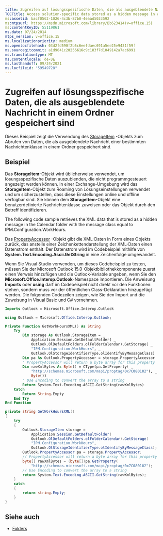```yaml
---
title: Zugreifen auf lösungsspezifische Daten, die als ausgeblendete Nachricht in einem Ordner gespeichert sind
TOCTitle: Access solution-specific data stored as a hidden message in a folder
ms:assetid: bacf0562-1026-4c3b-87b0-4eaad5033592
ms:mtpsurl: https://msdn.microsoft.com/library/Bb623414(v=office.15)
ms:contentKeyID: 55119861
ms.date: 07/24/2014
mtps_version: v=office.15
ms.localizationpriority: medium
ms.openlocfilehash: 03d2fd590f2b5c6eefdaec691a5ee25e9431f59f
ms.sourcegitcommit: a1d9041c20256616c9c183f7d1049142a7ac6991
ms.translationtype: MT
ms.contentlocale: de-DE
ms.lasthandoff: 09/24/2021
ms.locfileid: "59549728"
---
```

# <a name="access-solution-specific-data-stored-as-a-hidden-message-in-a-folder"></a>Zugreifen auf lösungsspezifische Daten, die als ausgeblendete Nachricht in einem Ordner gespeichert sind

Dieses Beispiel zeigt die Verwendung des [StorageItem](https://msdn.microsoft.com/library/bb623436\(v=office.15\)) -Objekts zum Abrufen von Daten, die als ausgeblendete Nachricht einer bestimmten Nachrichtenklasse in einem Ordner gespeichert sind.

## <a name="example"></a>Beispiel

Das **StorageItem**-Objekt wird üblicherweise verwendet, um lösungsspezifische Daten auszublenden, die nicht programmgesteuert angezeigt werden können. In einer Exchange-Umgebung wird das **StorageItem**-Objekt zum Roaming von Lösungseinstellungen verwendet und um sicherzustellen, dass diese Einstellungen online und offline verfügbar sind. Sie können dem **StorageItem**-Objekt eine benutzerdefinierte Nachrichtenklasse zuweisen oder das Objekt durch den Betreff identifizieren.

The following code sample retrieves the XML data that is stored as a hidden message in the Calendar folder with the message class equal to IPM.Configuration.WorkHours.

Das [PropertyAccessor](https://msdn.microsoft.com/library/bb646034\(v=office.15\)) -Objekt gibt die XML-Daten in Form eines Objekts zurück, das anstelle einer Zeichenkettendarstellung der XML-Daten einen Datenstrom enthält. Der Datenstrom wird im Codebeispiel mithilfe von **System.Text.Encoding.Ascii.GetString** in eine Zeichenfolge umgewandelt.

Wenn Sie Visual Studio verwenden, um dieses Codebeispiel zu testen, müssen Sie der Microsoft Outlook 15.0-Objektbibliothekkomponente zuerst einen Verweis hinzufügen und die Outlook-Variable angeben, wenn Sie den **Microsoft.Office.Interop.Outlook**-Namespace importieren. Die Anweisung **Imports** oder **using** darf im Codebeispiel nicht direkt vor den Funktionen stehen, sondern muss vor der öffentlichen Class-Deklaration hinzugefügt werden. Die folgenden Codezeilen zeigen, wie Sie den Import und die Zuweisung in Visual Basic und C\# vornehmen.

```vb
Imports Outlook = Microsoft.Office.Interop.Outlook
```


```csharp
using Outlook = Microsoft.Office.Interop.Outlook;
```


```vb
Private Function GetWorkHoursXML() As String
    Try
        Dim storage As Outlook.StorageItem = _
            Application.Session.GetDefaultFolder( _
            Outlook.OlDefaultFolders.olFolderCalendar).GetStorage( _
            "IPM.Configuration.WorkHours", _
            Outlook.OlStorageIdentifierType.olIdentifyByMessageClass)
        Dim pa As Outlook.PropertyAccessor = storage.PropertyAccessor
        ' PropertyAccessor will return a byte array for this property
        Dim rawXmlBytes As Byte() = CType(pa.GetProperty( _
            "http://schemas.microsoft.com/mapi/proptag/0x7C080102"), _
            Byte())
        ' Use Encoding to convert the array to a string
        Return System.Text.Encoding.ASCII.GetString(rawXmlBytes)
    Catch
        Return String.Empty
    End Try
End Function
```

```csharp
private string GetWorkHoursXML()
{
    try
    {
        Outlook.StorageItem storage =
            Application.Session.GetDefaultFolder(
            Outlook.OlDefaultFolders.olFolderCalendar).GetStorage(
            "IPM.Configuration.WorkHours",
            Outlook.OlStorageIdentifierType.olIdentifyByMessageClass);
        Outlook.PropertyAccessor pa = storage.PropertyAccessor;
        // PropertyAccessor will return a byte array for this property
        byte[] rawXmlBytes = (byte[])pa.GetProperty(
            "http://schemas.microsoft.com/mapi/proptag/0x7C080102");
        // Use Encoding to convert the array to a string
        return System.Text.Encoding.ASCII.GetString(rawXmlBytes);
    }
    catch
    {
        return string.Empty;
    }
}
```


## <a name="see-also"></a>Siehe auch

- [Folders](folders.md)

